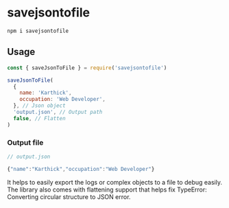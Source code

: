 # savejsontofile

```
npm i savejsontofile
```

## Usage

```javascript
const { saveJsonToFile } = require('savejsontofile')

saveJsonToFile(
  {
    name: 'Karthick',
    occupation: 'Web Developer',
  }, // Json object
  'output.json', // Output path
  false, // Flatten
)
```

### Output file

```javascript
// output.json

{"name":"Karthick","occupation":"Web Developer"}
```

It helps to easily export the logs or complex objects to a file to debug easily. The library also comes with flattening support that helps fix TypeError: Converting circular structure to JSON error.
